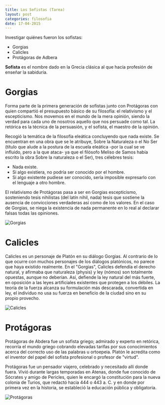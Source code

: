 ```yaml
---
title: Los Sofistas (Tarea)
layout: post
categories: filosofia
date: 17-04-2015
---
```


Investigar quiénes fueron los sofistas:
* Gorgias 
* Calicles
* Protágoras de Adbera 

**Sofista** es el nombre dado en la Grecia clásica al que hacía profesión de enseñar la sabiduría. 

# Gorgias

Forma parte de la primera generación de sofistas junto con Protágoras con quien compartió el presupuesto básico de su filosofía: el relativismo y el escepticismo. Nos movemos en el mundo de la mera opinión, siendo la verdad para cada uno de nosotros aquello que nos persuade como tal. La retórica es la técnica de la persuasión, y el sofista, el maestro de la opinión.

Recogió la temática de la filosofía eleática concluyendo que nada existe. Se encuentran en una obra que se le atribuye, Sobre la Naturaleza o el No Ser (título que alude a la postura de la escuela eleática -por la cual se ve influido, pero a la que ataca- ya que el filósofo Meliso de Samos había escrito la obra Sobre la naturaleza o el Ser), tres célebres tesis:

* Nada existe.
* Si algo existiera, no podría ser conocido por el hombre.
* Si algo existente pudiese ser conocido, sería imposible expresarlo con el lenguaje a otro hombre.

El relativismo de Protágoras pasa a ser en Gorgias escepticismo, sosteniendo tesis nihilistas (del latín nihil, nada) tesis que sostiene la ausencia de convicciones verdaderas así como de los valores. En el caso de Gorgias, se niega la existencia de nada permanente en lo real al declarar falsas todas las opiniones.

<img alt="Gorgias" src="http://cdn.timerime.com/cdn-4/upload/resized/118460/1325110/resized_image2_14eaf2a486c1d7a4b375878e75949c7e.jpg">

# Calicles

Calicles es un personaje de Platón en su diálogo Gorgias. Al contrario de lo que ocurre con muchos personajes de los diálogos platónicos, no parece que haya existido realmente. En el "Gorgias", Calicles defendía el derecho natural, y afirmaba que naturaleza (physis) y ley (nómos) son totalmente opuestas, aunque no deberían. Así, defiende la ley natural del más fuerte, en oposición a las leyes artificiales existentes que protegen a los débiles. La teoría de la fuerza alcanza su formulación más descarada, convertida en ley, el individuo no usa su fuerza en beneficio de la ciudad sino en su propio provecho.

<img alt="Calicles" src="http://escuela2punto0.educarex.es/Humanidades/Etica_Filosofia_Ciudadania/caminos_felicidad/wai/fotos_capitulos/0404.jpg">

# Protágoras

Protágoras de Abdera fue un sofista griego; admirado y experto en retórica, recorría el mundo griego cobrando elevadas tarifas por sus conocimientos acerca del correcto uso de las palabras u ortoepeia. Platón le acredita como el inventor del papel del sofista profesional o profesor de "virtud".

Protágoras fue un pensador viajero, celebrado y necesitado allí donde fuera. Vivió durante largas temporadas en Atenas, donde fue conocido de Sócrates y amigo de Pericles, quien le encargó la constitución para la nueva colonia de Turios, que redactó hacia 444 o 443 a. C. y en donde por primera vez en la historia, se estableció la educación pública y obligatoria. 

<img alt="Protágoras" src="https://probaway.files.wordpress.com/2013/06/antisthenes_3.jpg">
